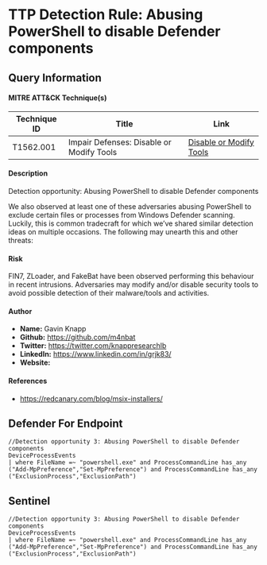 # TTP Detection Rule: Abusing PowerShell to disable Defender components

## Query Information

#### MITRE ATT&CK Technique(s)

| Technique ID | Title    | Link    |
| ---  | --- | --- |
| T1562.001 | Impair Defenses: Disable or Modify Tools | [Disable or Modify Tools](https://attack.mitre.org/techniques/T1562/001/)|

#### Description
Detection opportunity: Abusing PowerShell to disable Defender components

We also observed at least one of these adversaries abusing PowerShell to exclude certain files or processes from Windows Defender scanning. Luckily, this is common tradecraft for which we’ve shared similar detection ideas on multiple occasions. The following may unearth this and other threats:

#### Risk
FIN7, ZLoader, and FakeBat have been observed performing this behaviour in recent intrusions. Adversaries may modify and/or disable security tools to avoid possible detection of their malware/tools and activities. 

#### Author <Optional>
- **Name:** Gavin Knapp
- **Github:** https://github.com/m4nbat 
- **Twitter:** https://twitter.com/knappresearchlb
- **LinkedIn:** https://www.linkedin.com/in/grjk83/
- **Website:**

#### References
- https://redcanary.com/blog/msix-installers/

## Defender For Endpoint
```KQL
//Detection opportunity 3: Abusing PowerShell to disable Defender components
DeviceProcessEvents
| where FileName =~ "powershell.exe" and ProcessCommandLine has_any ("Add-MpPreference","Set-MpPreference") and ProcessCommandLine has_any ("ExclusionProcess","ExclusionPath")
```
## Sentinel
```KQL
//Detection opportunity 3: Abusing PowerShell to disable Defender components
DeviceProcessEvents
| where FileName =~ "powershell.exe" and ProcessCommandLine has_any ("Add-MpPreference","Set-MpPreference") and ProcessCommandLine has_any ("ExclusionProcess","ExclusionPath")
```
